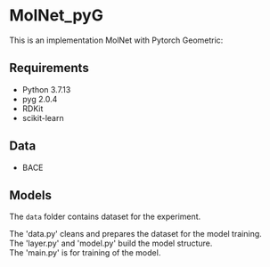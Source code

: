 # MolNet_pyG
This is an implementation MolNet with Pytorch Geometric:

## Requirements

* Python 3.7.13
* pyg 2.0.4
* RDKit
* scikit-learn

## Data

* BACE

## Models

The `data` folder contains dataset for the experiment.  

The 'data.py' cleans and prepares the dataset for the model training.  
The 'layer.py' and 'model.py' build the model structure.  
The 'main.py' is for training of the model.  
